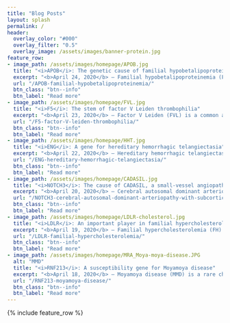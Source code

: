 ```yaml
---
title: "Blog Posts"
layout: splash
permalink: /
header:
  overlay_color: "#000"
  overlay_filter: "0.5"
  overlay_image: /assets/images/banner-protein.jpg
feature_row:
- image_path: /assets/images/homepage/APOB.jpg
  title: "<i>APOB</i>: The genetic cause of familial hypobetalipoproteinemia"
  excerpt: "<b>April 24, 2020</b> – Familial hypobetalipoproteinemia (FHBL) is an autosomal codominant metabolic disorder predominantly caused by mutations in the <i>APOB</i> gene..."
  url: "/APOB-familial-hypobetalipoproteinemia/"
  btn_class: "btn--info"
  btn_label: "Read more"
- image_path: /assets/images/homepage/FVL.jpg
  title: "<i>F5</i>: The stem of factor V Leiden thrombophilia"
  excerpt: "<b>April 23, 2020</b> – Factor V Leiden (FVL) is a common autosomal codominant thrombophilia characterized by poor anticoagulant response due to specific mutations in..."
  url: "/F5-factor-V-leiden-thrombophilia/"
  btn_class: "btn--info"
  btn_label: "Read more"
- image_path: /assets/images/homepage/HHT.jpg
  title: "<i>ENG</i>: A gene for hereditary hemorrhagic telangiectasia"
  excerpt: "<b>April 22, 2020</b> – Hereditary hemorrhagic telangiectasia (HHT), also known as Osler-Weber-Rendu syndrome, is an autosomal dominant vascular malformation disorder..."
  url: "/ENG-hereditary-hemorrhagic-telangiectasia/"
  btn_class: "btn--info"
  btn_label: "Read more"
- image_path: /assets/images/homepage/CADASIL.jpg
  title: "<i>NOTCH3</i>: The cause of CADASIL, a small-vessel angiopathy"
  excerpt: "<b>April 20, 2020</b> – Cerebral autosomal dominant arteriopathy with subcortical infarcts and leukoencephalopathy (CADASIL) is a rare hereditary small-vessel angiopathy..."
  url: "/NOTCH3-cerebral-autosomal-dominant-arteriopathy-with-subcortical-infarcts-and-leukoencephalopathy/"
  btn_class: "btn--info"
  btn_label: "Read more"
- image_path: /assets/images/homepage/LDLR-cholesterol.jpg
  title: "<i>LDLR</i>: An important player in familial hypercholesterolemia"
  excerpt: "<b>April 19, 2020</b> – Familial hypercholesterolemia (FH) is an lipoprotein metabolism genetic disorder characterized by severely elevated plasma cholesterol levels..."
  url: "/LDLR-familial-hypercholesterolemia/"
  btn_class: "btn--info"
  btn_label: "Read more"
- image_path: /assets/images/homepage/MRA_Moya-moya-disease.JPG
  alt: "MMD"
  title: "<i>RNF213</i>: A susceptibility gene for Moyamoya disease"
  excerpt: "<b>April 18, 2020</b> – Moyamoya disease (MMD) is a rare chronic occlusive cerebrovascular disease characterized by the progressive stenosis of the arteries of the Circle of Willis..."
  url: "/RNF213-moyamoya-disease/"
  btn_class: "btn--info"
  btn_label: "Read more"
---
```

{% include feature_row %}
